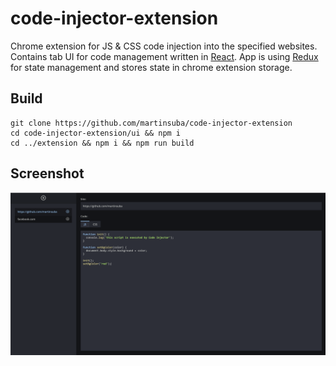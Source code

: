 # code-injector-extension

Chrome extension for JS & CSS code injection into the specified websites. Contains tab UI for code management written in [React](https://reactjs.org/). App is using [Redux](https://redux.js.org/) for state management and stores state in chrome extension storage.

## Build
```
git clone https://github.com/martinsuba/code-injector-extension
cd code-injector-extension/ui && npm i
cd ../extension && npm i && npm run build
```

## Screenshot
![Code Injector screenshot](/screenshot.png?raw=true "Code Injector screenshot")
